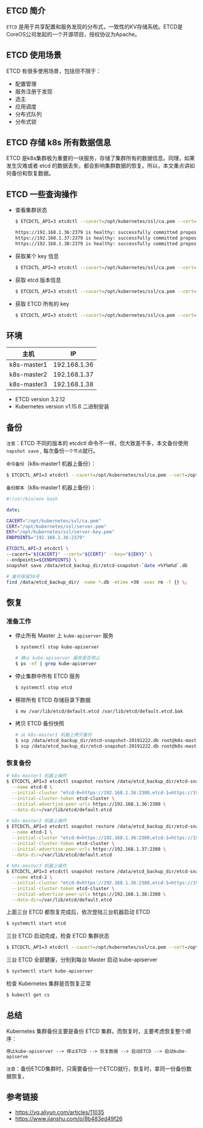 ## ETCD 简介

`ETCD` 是用于共享配置和服务发现的分布式，一致性的KV存储系统。ETCD是CoreOS公司发起的一个开源项目，授权协议为Apache。

## ETCD 使用场景

ETCD 有很多使用场景，包括但不限于：

- 配置管理
- 服务注册于发现
- 选主
- 应用调度
- 分布式队列
- 分布式锁

## ETCD 存储 k8s 所有数据信息

ETCD 是k8s集群极为重要的一块服务，存储了集群所有的数据信息。同理，如果发生灾难或者 etcd 的数据丢失，都会影响集群数据的恢复。所以，本文重点讲如何备份和恢复数据。

## ETCD 一些查询操作

- 查看集群状态
    ```bash
    $ ETCDCTL_API=3 etcdctl --cacert=/opt/kubernetes/ssl/ca.pem --cert=/opt/kubernetes/ssl/server.pem --key=/opt/kubernetes/ssl/server-key.pem --endpoints=https://192.168.1.36:2379,https://192.168.1.37:2379,https://192.168.1.38:2379 endpoint health

    https://192.168.1.36:2379 is healthy: successfully committed proposal: took = 1.698385ms
    https://192.168.1.37:2379 is healthy: successfully committed proposal: took = 1.577913ms
    https://192.168.1.38:2379 is healthy: successfully committed proposal: took = 5.616079ms
    ```

- 获取某个 key 信息

    ```bash
    $ ETCDCTL_API=3 etcdctl --cacert=/opt/kubernetes/ssl/ca.pem --cert=/opt/kubernetes/ssl/server.pem --key=/opt/kubernetes/ssl/server-key.pem --endpoints=https://192.168.1.36:2379,https://192.168.1.37:2379,https://192.168.1.38:2379 get /registry/apiregistration.k8s.io/apiservices/v1.apps 
    ```

- 获取 etcd 版本信息

    ```bash
    $ ETCDCTL_API=3 etcdctl --cacert=/opt/kubernetes/ssl/ca.pem --cert=/opt/kubernetes/ssl/server.pem --key=/opt/kubernetes/ssl/server-key.pem --endpoints=https://192.168.1.36:2379,https://192.168.1.37:2379,https://192.168.1.38:2379 version 
    ```

- 获取 ETCD 所有的 key

    ```bash
    $ ETCDCTL_API=3 etcdctl --cacert=/opt/kubernetes/ssl/ca.pem --cert=/opt/kubernetes/ssl/server.pem --key=/opt/kubernetes/ssl/server-key.pem --endpoints=https://192.168.1.36:2379,https://192.168.1.37:2379,https://192.168.1.38:2379 get / --prefix --keys-only
    ```

## 环境

主机 | IP
---|---
k8s-master1 | 192.168.1.36
k8s-master2 | 192.168.1.37
k8s-master3 | 192.168.1.38

- ETCD version 3.2.12
- Kubernetes version v1.15.6 二进制安装

## 备份

`注意`：ETCD 不同的版本的 etcdctl 命令不一样，但大致差不多，本文备份使用 `napshot save` , 每次备份`一个节点`就行。

`命令备份`（k8s-master1 机器上备份）：

```bash
$ ETCDCTL_API=3 etcdctl --cacert=/opt/kubernetes/ssl/ca.pem --cert=/opt/kubernetes/ssl/server.pem --key=/opt/kubernetes/ssl/server-key.pem --endpoints=https://192.168.1.36:2379 snapshot save /data/etcd_backup_dir/etcd-snapshot-`date +%Y%m%d`.db
```

`备份脚本`（k8s-master1 机器上备份）：

```sh
#!/usr/bin/env bash

date;

CACERT="/opt/kubernetes/ssl/ca.pem"
CERT="/opt/kubernetes/ssl/server.pem"
EKY="/opt/kubernetes/ssl/server-key.pem"
ENDPOINTS="192.168.1.36:2379"

ETCDCTL_API=3 etcdctl \
--cacert="${CACERT}" --cert="${CERT}" --key="${EKY}" \
--endpoints=${ENDPOINTS} \
snapshot save /data/etcd_backup_dir/etcd-snapshot-`date +%Y%m%d`.db

# 备份保留30天
find /data/etcd_backup_dir/ -name *.db -mtime +30 -exec rm -f {} \;
```

## 恢复

### 准备工作

- 停止所有 Master 上 `kube-apiserver` 服务

    ```bash
    $ systemctl stop kube-apiserver

    # 确认 kube-apiserver 服务是否停止
    $ ps -ef | grep kube-apiserver
    ```

- 停止集群中所有 ETCD 服务

    ```bash
    $ systemctl stop etcd
    ```

- 移除所有 ETCD 存储目录下数据

    ```bash
    $ mv /var/lib/etcd/default.etcd /var/lib/etcd/default.etcd.bak
    ```

- 拷贝 ETCD 备份快照

    ```bash
    # 从 k8s-master1 机器上拷贝备份
    $ scp /data/etcd_backup_dir/etcd-snapshot-20191222.db root@k8s-master2:/data/etcd_backup_dir/
    $ scp /data/etcd_backup_dir/etcd-snapshot-20191222.db root@k8s-master3:/data/etcd_backup_dir/
    ```

### 恢复备份

```bash
# k8s-master1 机器上操作
$ ETCDCTL_API=3 etcdctl snapshot restore /data/etcd_backup_dir/etcd-snapshot-20191222.db \
  --name etcd-0 \
  --initial-cluster "etcd-0=https://192.168.1.36:2380,etcd-1=https://192.168.1.37:2380,etcd-2=https://192.168.1.38:2380" \
  --initial-cluster-token etcd-cluster \
  --initial-advertise-peer-urls https://192.168.1.36:2380 \
  --data-dir=/var/lib/etcd/default.etcd
  
# k8s-master2 机器上操作
$ ETCDCTL_API=3 etcdctl snapshot restore /data/etcd_backup_dir/etcd-snapshot-20191222.db \
  --name etcd-1 \
  --initial-cluster "etcd-0=https://192.168.1.36:2380,etcd-1=https://192.168.1.37:2380,etcd-2=https://192.168.1.38:2380"  \
  --initial-cluster-token etcd-cluster \
  --initial-advertise-peer-urls https://192.168.1.37:2380 \
  --data-dir=/var/lib/etcd/default.etcd
  
# k8s-master3 机器上操作
$ ETCDCTL_API=3 etcdctl snapshot restore /data/etcd_backup_dir/etcd-snapshot-20191222.db \
  --name etcd-2 \
  --initial-cluster "etcd-0=https://192.168.1.36:2380,etcd-1=https://192.168.1.37:2380,etcd-2=https://192.168.1.38:2380"  \
  --initial-cluster-token etcd-cluster \
  --initial-advertise-peer-urls https://192.168.1.38:2380 \
  --data-dir=/var/lib/etcd/default.etcd
```

上面三台 ETCD 都恢复完成后，依次登陆三台机器启动 ETCD

```bash
$ systemctl start etcd
```

三台 ETCD 启动完成，检查 ETCD 集群状态

```bash
$ ETCDCTL_API=3 etcdctl --cacert=/opt/kubernetes/ssl/ca.pem --cert=/opt/kubernetes/ssl/server.pem --key=/opt/kubernetes/ssl/server-key.pem --endpoints=https://192.168.1.36:2379,https://192.168.1.37:2379,https://192.168.1.38:2379 endpoint health
```

三台 ETCD 全部健康，分别到每台 Master 启动 kube-apiserver

```bash
$ systemctl start kube-apiserver
```

检查 Kubernetes 集群是否恢复正常

```bash
$ kubectl get cs
```

## 总结

Kubernetes 集群备份主要是备份 ETCD 集群。而恢复时，主要考虑恢复整个顺序：

`停止kube-apiserver --> 停止ETCD --> 恢复数据 --> 启动ETCD --> 启动kube-apiserve`

`注意`：备份ETCD集群时，只需要备份一个ETCD就行，恢复时，拿同一份备份数据恢复。

## 参考链接

- https://yq.aliyun.com/articles/11035
- https://www.jianshu.com/p/8b483ed49f26